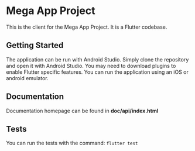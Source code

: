 # Mega App Project

This is the client for the Mega App Project.
It is a Flutter codebase.


## Getting Started

The application can be run with Android Studio.
Simply clone the repository and open it with Android Studio.
You may need to download plugins to enable Flutter specific features.
You can run the application using an iOS or android emulator.


## Documentation

Documentation homepage can be found in
**doc/api/index.html**


## Tests

You can run the tests with the command: `flutter test`
